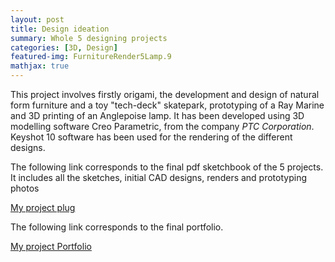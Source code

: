 ```yaml
---
layout: post
title: Design ideation
summary: Whole 5 designing projects
categories: [3D, Design]
featured-img: FurnitureRender5Lamp.9
mathjax: true
---
```


This project involves firstly origami, the development and design of natural form furniture and a toy "tech-deck" skatepark, prototyping of a Ray Marine and 3D printing of an Anglepoise lamp. It has been developed using 3D modelling software Creo Parametric, from the company *PTC Corporation*. Keyshot 10 software has been used for the rendering of the different designs.



The following link corresponds to the final pdf sketchbook of the 5 projects. It includes all the sketches, initial CAD designs, renders and prototyping photos



[My project plug](https://jaimeechevarria.github.io/DesignIdeation.pdf)


The following link corresponds to the final portfolio.


[My project Portfolio](https://jaimeechevarria.github.io/PORTFOLIODesignIdeation.pdf)
